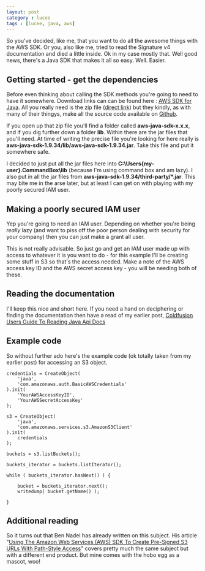 ```yaml
---
layout: post
category : lucee
tags : [lucee, java, aws]
---
```


So you've decided, like me, that you want to do all the awesome things with the AWS SDK.  Or you, also like me, tried to read the Signature v4 documentation and died a little inside.  Ok in my case mostly that.  Well good news, there's a Java SDK that makes it all so easy.  Well.  Easier.

## Getting started - get the dependencies

Before even thinking about calling the SDK methods you're going to need to have it somewhere.  Download links can can be found here : [AWS SDK for Java](http://aws.amazon.com/sdk-for-java/).  All you really need is the zip file ([direct link](http://sdk-for-java.amazonwebservices.com/latest/aws-java-sdk.zip)) but they kindly, as with many of their thingys, make all the source code available on [Github](https://github.com/aws/aws-sdk-java).

If you open up that zip file you'll find a folder called **aws-java-sdk-x.x.x**, and if you dig further down a folder **lib**.  Within there are the jar files that you'll need.  At time of writing the precise file you're looking for here really is **aws-java-sdk-1.9.34/lib/aws-java-sdk-1.9.34.jar**.  Take this file and put it somewhere safe.  

I decided to just put all the jar files here into **C:\Users\{my-user}\.CommandBox\lib** (because I'm using command box and am lazy).  I also put in all the jar files from **aws-java-sdk-1.9.34/third-party/*.jar**.  This may bite me in the arse later, but at least I can get on with playing with my poorly secured IAM user.

## Making a poorly secured IAM user

Yep you're going to need an IAM user.  Depending on whether you're being *really* lazy (and want to piss off the poor person dealing with security for your company) then you can just make a grant all user.  

This is not really advisable.  So just go and get an IAM user made up with access to whatever it is you want to do - for this example I'll be creating some stuff in S3 so that's the access needed.  Make a note of the AWS access key ID and the AWS secret access key - you will be needing both of these.

## Reading the documentation

I'll keep this nice and short here.  If you need a hand on deciphering or finding the documentation then have a read of my earlier post, [Coldfusion Users Guide To Reading Java Api Docs](http://www.strayegg.com/2015/05/17/coldfusion-users-guide-to-reading-java-api-docs/)

## Example code

So without further ado here's the example code (ok totally taken from my earlier post) for accessing an S3 object.

	credentials = CreateObject(
		'java',
		'com.amazonaws.auth.BasicAWSCredentials'
	).init(
		'YourAWSAccessKeyID',
		'YourAWSSecretAccessKey'
	);

	s3 = CreateObject(
		'java',
		'com.amazonaws.services.s3.AmazonS3Client'
	).init(
		credentials
	);

	buckets = s3.listBuckets();

	buckets_iterator = buckets.listIterator();

	while ( buckets_iterator.hasNext() ) {

		bucket = buckets_iterator.next();
		writedump( bucket.getName() );

	}


## Additional reading

So it turns out that Ben Nadel has already written on this subject.   His article "[Using The Amazon Web Services (AWS) SDK To Create Pre-Signed S3 URLs With Path-Style Access](http://www.bennadel.com/blog/2791-using-the-amazon-web-services-aws-sdk-to-create-pre-signed-s3-urls-with-path-style-access.htm)" covers pretty much the same subject but with a different end product.  But mine comes with the hobo egg as a mascot, woo!
